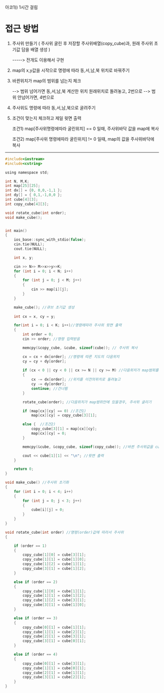 아코1)) 1시간 걸림


# 접근 방법

1. 주사위 만들기 ( 주사위 굴린 후 저장할 주사위배열(copy_cube)과, 원래 주사위 초기값 담을 배열 생성 )
 
   -----> 전개도 이용해서 구현

2. map의 x,y값을 시작으로 명령에 따라 동,서,남,북 위치로 바꿔주기

3. 바뀐위치가 map의 범위를 넘는지 체크 

     --> 범위 넘어가면 동,서,남,북 계산한 위치 원래위치로 돌려놓고, 2번으로
     --> 범위 안넘어가면, 4번으로
     
4. 주사위도 명령에 따라 동,서,남,북으로 굴려주기

5. 조건이 맞는지 체크하고 제일 윗면 출력

    조건1) map[주사위명령에따라 굴린위치] == 0 일때, 주사위바닥 값을 map에 복사
    
    조건2) map[주사위 명령에따라 굴린위치] != 0 일때, map의 값을 주사위바닥에 복사
    
----------------------------------------------------------------------------------------------------------------------------------

```c
#include<iostream>
#include<cstring>

using namespace std;

int N, M,K;
int map[25][25];
int dx[] = {0, 0,0,-1,1 };
int dy[] = { 0,1,-1,0,0 };
int cube[4][3];
int copy_cube[4][3];

void rotate_cube(int order);
void make_cube();


int main()
{
	ios_base::sync_with_stdio(false);
	cin.tie(NULL);
	cout.tie(NULL);

	int x, y;

	cin >> N>> M>>x>>y>>K;
	for (int i = 0; i < N; i++)
	{
		for (int j = 0; j < M; j++)
		{
			cin >> map[i][j];
		}
	}

	make_cube(); //큐브 초기값 생성
	
	int cx = x, cy = y;

	for(int i = 0; i < K; i++)//명령에따라 주사위 윗면 출력
	{
		int order = 0;
		cin >> order; //명령 입력받음

		memcpy(&copy_cube, &cube, sizeof(cube)); // 주사위 복사

		cx = cx + dx[order]; //명령에 따른 지도의 다음위치
		cy = cy + dy[order];
		
		if (cx < 0 || cy < 0 || cx >= N || cy >= M) //다음위치가 map범위를 넘을경우
		{
			cx -= dx[order]; //위치를 이전의위치로 돌려놓고
			cy -= dy[order];
			continue; //건너뜀
		}

		rotate_cube(order); //다음위치가 map범위안에 있을경우, 주사위 굴리기

		if (map[cx][cy] == 0) //조건1)
			map[cx][cy] = copy_cube[3][1];

		else {  //조건2)
			copy_cube[3][1] = map[cx][cy];
			map[cx][cy] = 0;
		}

		memcpy(&cube, &copy_cube, sizeof(copy_cube)); //바뀐 주사위값을 cube에 다시 복사

		cout << cube[1][1] << "\n"; //윗면 출력
	}

	return 0;
}

void make_cube() //주사위 초기화
{
	for (int i = 0; i < 4; i++)
	{
		for (int j = 0; j < 3; j++)
		{
			cube[i][j] = 0;
		}
	}
}

void rotate_cube(int order) //명령(order)값에 따라서 주사위 
{

	if (order == 1)
	{
		copy_cube[1][0] = cube[3][1];
		copy_cube[1][1] = cube[1][0];
		copy_cube[1][2] = cube[1][1];
		copy_cube[3][1] = cube[1][2];
	}

	else if (order == 2)
	{
		copy_cube[1][0] = cube[1][1];
		copy_cube[1][1] = cube[1][2];
		copy_cube[1][2] = cube[3][1];
		copy_cube[3][1] = cube[1][0];
	}

	else if (order == 3)
	{
		copy_cube[0][1] = cube[1][1];
		copy_cube[1][1] = cube[2][1];
		copy_cube[2][1] = cube[3][1];
		copy_cube[3][1] = cube[0][1];
	}

	else if (order == 4)
	{
		copy_cube[0][1] = cube[3][1];
		copy_cube[1][1] = cube[0][1];
		copy_cube[2][1] = cube[1][1];
		copy_cube[3][1] = cube[2][1];
	}
}
```
